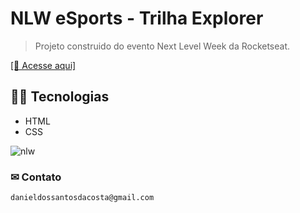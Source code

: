 # NLW eSports - Trilha Explorer
> Projeto construido do evento Next Level Week da Rocketseat.

<a href="https://danielcosta12.github.io/nlwEsports/" target="_blank">[🔧 Acesse aqui]</a>

## 👨‍💻 Tecnologias

- HTML
- CSS


![nlw](https://user-images.githubusercontent.com/72768515/190541068-25318143-6250-4f8b-a807-954ec0ea8776.gif)


### ✉ Contato 
    danieldossantosdacosta@gmail.com
    
